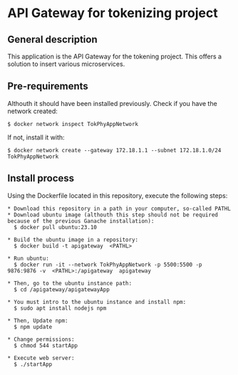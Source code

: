# API Gateway for tokenizing project
## General description
  This application is the API Gateway for the tokening project. This offers a solution to insert various microservices.

## Pre-requirements
  Althouth it should have been installed previously. Check if you have the network created:

    $ docker network inspect TokPhyAppNetwork

  If not, install it with:

    $ docker network create --gateway 172.18.1.1 --subnet 172.18.1.0/24 TokPhyAppNetwork

 
## Install process
  Using the Dockerfile located in this repository, execute the following steps:

    * Download this repository in a path in your computer, so-called PATHL
    * Download ubuntu image (althouth this step should not be required because of the previous Ganache installation):
      $ docker pull ubuntu:23.10
    
    * Build the ubuntu image in a repository:
      $ docker build -t apigateway  <PATHL>

    * Run ubuntu: 
      $ docker run -it --network TokPhyAppNetwork -p 5500:5500 -p 9876:9876 -v  <PATHL>:/apigateway  apigateway

    * Then, go to the ubuntu instance path:
      $ cd /apigateway/apigatewayApp

    * You must intro to the ubuntu instance and install npm:
      $ sudo apt install nodejs npm
  
    * Then, Update npm:
      $ npm update

    * Change permissions:
      $ chmod 544 startApp

    * Execute web server:
      $ ./startApp
